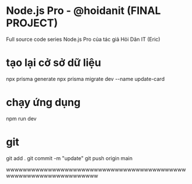# Node.js Pro - @hoidanit (FINAL PROJECT)
Full source code series Node.js Pro của tác giả Hỏi Dân IT (Eric)
# tạo lại cở sở dữ liệu
npx prisma generate
npx prisma migrate dev --name update-card

# chạy ứng dụng
npm run dev   
# git
git add .
git commit -m "update"
git push origin main

wwwwwwwwwwwwwwwwwwwwwwwwwwwwwwwwwwwwwwwwwwwwwwwwwwwwwwwwwwwwwwwww